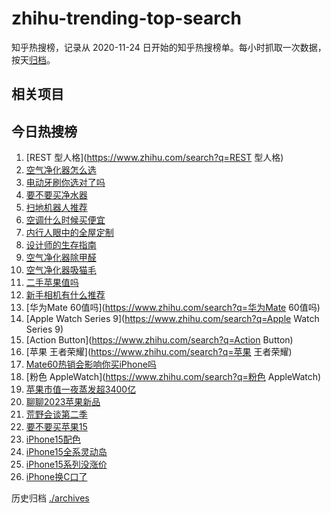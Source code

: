 # zhihu-trending-top-search

知乎热搜榜，记录从 2020-11-24
日开始的知乎热搜榜单。每小时抓取一次数据，按天[归档](./archives)。

## 相关项目

## 今日热搜榜

<!-- BEGIN -->
<!-- 最后更新时间 Sat Sep 16 2023 22:08:39 GMT+0800 (China Standard Time) -->

1. [REST 型人格](https://www.zhihu.com/search?q=REST 型人格)
1. [空气净化器怎么选](https://www.zhihu.com/search?q=空气净化器怎么选)
1. [电动牙刷你选对了吗](https://www.zhihu.com/search?q=电动牙刷你选对了吗)
1. [要不要买净水器](https://www.zhihu.com/search?q=要不要买净水器)
1. [扫地机器人推荐](https://www.zhihu.com/search?q=扫地机器人推荐)
1. [空调什么时候买便宜](https://www.zhihu.com/search?q=空调什么时候买便宜)
1. [内行人眼中的全屋定制](https://www.zhihu.com/search?q=内行人眼中的全屋定制)
1. [设计师的生存指南](https://www.zhihu.com/search?q=设计师的生存指南)
1. [空气净化器除甲醛](https://www.zhihu.com/search?q=空气净化器除甲醛)
1. [空气净化器吸猫毛](https://www.zhihu.com/search?q=空气净化器吸猫毛)
1. [二手苹果值吗](https://www.zhihu.com/search?q=二手苹果值吗)
1. [新手相机有什么推荐](https://www.zhihu.com/search?q=新手相机有什么推荐)
1. [华为Mate 60值吗](https://www.zhihu.com/search?q=华为Mate 60值吗)
1. [Apple Watch Series 9](https://www.zhihu.com/search?q=Apple Watch Series 9)
1. [Action Button](https://www.zhihu.com/search?q=Action Button)
1. [苹果 王者荣耀](https://www.zhihu.com/search?q=苹果 王者荣耀)
1. [Mate60热销会影响你买iPhone吗](https://www.zhihu.com/search?q=Mate60热销会影响你买iPhone吗)
1. [粉色 AppleWatch](https://www.zhihu.com/search?q=粉色 AppleWatch)
1. [苹果市值一夜蒸发超3400亿](https://www.zhihu.com/search?q=苹果市值一夜蒸发超3400亿)
1. [聊聊2023苹果新品](https://www.zhihu.com/search?q=聊聊2023苹果新品)
1. [荒野会谈第二季](https://www.zhihu.com/search?q=荒野会谈第二季)
1. [要不要买苹果15](https://www.zhihu.com/search?q=要不要买苹果15)
1. [iPhone15配色](https://www.zhihu.com/search?q=iPhone15配色)
1. [iPhone15全系灵动岛](https://www.zhihu.com/search?q=iPhone15全系灵动岛)
1. [iPhone15系列没涨价](https://www.zhihu.com/search?q=iPhone15系列没涨价)
1. [iPhone换C口了](https://www.zhihu.com/search?q=iPhone换C口了)

<!-- END -->

历史归档 [./archives](./archives)
